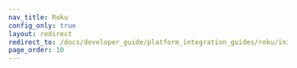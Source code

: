 ```yaml
---
nav_title: Roku
config_only: true
layout: redirect
redirect_to: /docs/developer_guide/platform_integration_guides/roku/initial_sdk_setup/
page_order: 10
---
```


